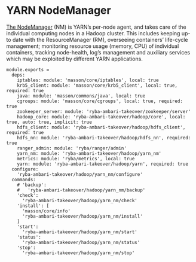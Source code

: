 
# YARN NodeManager

[The NodeManager](http://hadoop.apache.org/docs/current/hadoop-yarn/hadoop-yarn-site/YARN.htm) (NM) is YARN’s per-node agent,
and takes care of the individual
computing nodes in a Hadoop cluster. This includes keeping up-to date with the
ResourceManager (RM), overseeing containers’ life-cycle management; monitoring
resource usage (memory, CPU) of individual containers, tracking node-health,
log’s management and auxiliary services which may be exploited by different YARN
applications.

    module.exports =
      deps:
        iptables: module: 'masson/core/iptables', local: true
        krb5_client: module: 'masson/core/krb5_client', local: true, required: true
        java: module: 'masson/commons/java', local: true
        cgroups: module: 'masson/core/cgroups', local: true, required: true
        zookeeper_server: module: 'ryba-ambari-takeover/zookeeper/server'
        hadoop_core: module: 'ryba-ambari-takeover/hadoop/core', local: true, auto: true, implicit: true
        hdfs_client: module: 'ryba-ambari-takeover/hadoop/hdfs_client', required: true
        hdfs_nn: module: 'ryba-ambari-takeover/hadoop/hdfs_nn', required: true
        ranger_admin: module: 'ryba/ranger/admin'
        yarn_nm: module: 'ryba-ambari-takeover/hadoop/yarn_nm'
        metrics: module: 'ryba/metrics', local: true
        yarn: module: 'ryba-ambari-takeover/hadoop/yarn', required: true
      configure:
        'ryba-ambari-takeover/hadoop/yarn_nm/configure'
      commands:
        # 'backup':
        #   'ryba-ambari-takeover/hadoop/yarn_nm/backup'
        'check':
          'ryba-ambari-takeover/hadoop/yarn_nm/check'
        'install': [
          'masson/core/info'
          'ryba-ambari-takeover/hadoop/yarn_nm/install'
        ]
        'start':
          'ryba-ambari-takeover/hadoop/yarn_nm/start'
        'status':
          'ryba-ambari-takeover/hadoop/yarn_nm/status'
        'stop':
          'ryba-ambari-takeover/hadoop/yarn_nm/stop'
